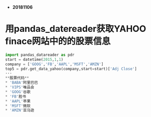 * **20181106**

# 用pandas_datereader获取YAHOO finace网站中的的股票信息
```python
import pandas_datareader as pdr
start = datetime(2015,1,1)
company = ['GOOG','FB','AAPL','MSFT','AMZN']
top5 = pdr.get_data_yahoo(company,start=start)['Adj Close']
···
**股票代码**
* 'BABA'阿里巴巴
* 'VIPS'唯品会
* 'GOOG'谷歌
* 'FB'脸书
* 'AAPL'苹果
* 'MSFT'微软
* 'AMZN'亚马逊
